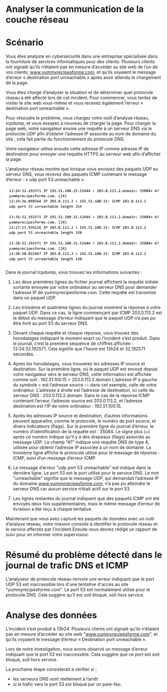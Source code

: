 # Analyser la communication de la couche réseau

# Scénario
Vous êtes analyste en cybersécurité dans une entreprise spécialisée dans la fourniture de services informatiques pour des clients. Plusieurs clients ont signalé qu’ils n’étaient pas en mesure d’accéder au site web de l’un de vos clients, www.yummyrecipesforme.com, et qu’ils voyaient le message d’erreur « destination port unreachable » après avoir attendu le chargement de la page.

Vous êtes chargé d’analyser la situation et de déterminer quel protocole réseau a été affecté lors de cet incident. Pour commencer, vous tentez de visiter le site web vous-même et vous recevez également l’erreur « destination port unreachable ».

Pour résoudre le problème, vous chargez votre outil d’analyse réseau, tcpdump, et vous essayez à nouveau de charger la page. Pour charger la page web, votre navigateur envoie une requête à un serveur DNS via le protocole UDP afin d’obtenir l’adresse IP associée au nom de domaine du site ; cela fait partie du fonctionnement du protocole DNS.

Votre navigateur utilise ensuite cette adresse IP comme adresse IP de destination pour envoyer une requête HTTPS au serveur web afin d’afficher la page.

L’analyseur réseau montre que lorsque vous envoyez des paquets UDP au serveur DNS, vous recevez des paquets ICMP contenant le message d’erreur : « udp port 53 unreachable ».

![TcpdumpLog](3.1-TcpdumpLog_yummyrecypesforme.com.png)

Dans le journal tcpdump, vous trouvez les informations suivantes :

1. Les deux premières lignes du fichier journal affichent la requête initiale sortante envoyée par votre ordinateur au serveur DNS pour demander l’adresse IP de yummyrecipesforme.com. Cette requête est transmise dans un paquet UDP.

2. Les troisième et quatrième lignes du journal montrent la réponse à votre paquet UDP. Dans ce cas, la ligne commençant par ICMP 203.0.113.2 est le début du message d’erreur indiquant que le paquet UDP n’a pas pu être livré au port 53 du serveur DNS.

3. Devant chaque requête et chaque réponse, vous trouvez des horodatages indiquant le moment exact où l’incident s’est produit. Dans le journal, c’est la première séquence de chiffres affichée : 13:24:32.192571. Cela signifie que l’heure est 13h24 et 32,192571 secondes.

4. Après les horodatages, vous trouverez les adresses IP source et destination. Sur la première ligne, où le paquet UDP est envoyé depuis votre navigateur vers le serveur DNS, cette information est affichée comme suit :
192.51.100.15 > 203.0.113.2.domain
L’adresse IP à gauche du symbole > est l’adresse source — dans cet exemple, celle de votre ordinateur. L’adresse à droite est l’adresse de destination, ici celle du serveur DNS : 203.0.113.2.domain.
Dans le cas de la réponse ICMP contenant l’erreur, l’adresse source est 203.0.113.2, et l’adresse destination est l’IP de votre ordinateur : 192.51.100.15.

5. Après les adresses IP source et destination, d’autres informations peuvent apparaître, comme le protocole, le numéro de port source, et divers indicateurs (flags). Sur la première ligne du journal d’erreur, le numéro d’identification de la requête est : 35084. Le signe plus (+) après ce numéro indique qu’il y a des drapeaux (flags) associés au message UDP. Le champ "A?" indique une requête DNS de type A, utilisée pour obtenir l’adresse IP associée à un nom de domaine.
La troisième ligne affiche le protocole utilisé pour le message de réponse : ICMP, suivi d’un message d’erreur ICMP.

6. Le message d’erreur "udp port 53 unreachable" est indiqué dans la dernière ligne. Le port 53 est le port utilisé pour le service DNS. Le mot "unreachable" signifie que le message UDP, qui demandait l’adresse IP du domaine www.yummyrecipesforme.com, n’a pas pu atteindre le serveur DNS car aucun service n’était actif sur le port 53.

7. Les lignes restantes du journal indiquent que des paquets ICMP ont été envoyés deux fois supplémentaires, mais le même message d’erreur de livraison a été reçu à chaque tentative.


Maintenant que vous avez capturé les paquets de données avec un outil d’analyse réseau, votre mission consiste à identifier le protocole réseau et le service affectés par l’incident.Ensuite vous devrez rédigé un rapport de suivi pour en informer votre superviseur.

# Résumé du problème détecté dans le journal de trafic DNS et ICMP
L'analyseur de protocole réseau renvoie une erreur indiquant que le port UDP 53 est inaccessible lors d'une tentative d'accès au site "yummyrecipesforme.com".
Le port 53 est normalement utilisé pour le protocole DNS. Cela suggère qu’il est soit bloqué, soit hors service.

# Analyse des données
L'incident s’est produit à 13h24. Plusieurs clients ont signalé qu’ils n’étaient pas en mesure d’accéder au site web "www.yummyrecipesforme.com", et qu’ils voyaient le message d’erreur « Destination port unreachable ».

Lors de notre investigation, nous avons observé un message d’erreur indiquant que le port 53 est inaccessible. Cela suggère que ce port est soit bloqué, soit hors service.

La prochaine étape consisterait à vérifier si :
- les serveurs DNS sont réellement à l’arrêt
- si le trafic vers le port 53 est bloqué par un pare-feu.